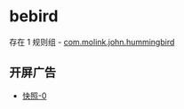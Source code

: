 # bebird

存在 1 规则组 - [com.molink.john.hummingbird](/src/apps/com.molink.john.hummingbird.ts)

## 开屏广告

- [快照-0](https://gkd-kit.songe.li/import/12867595)

